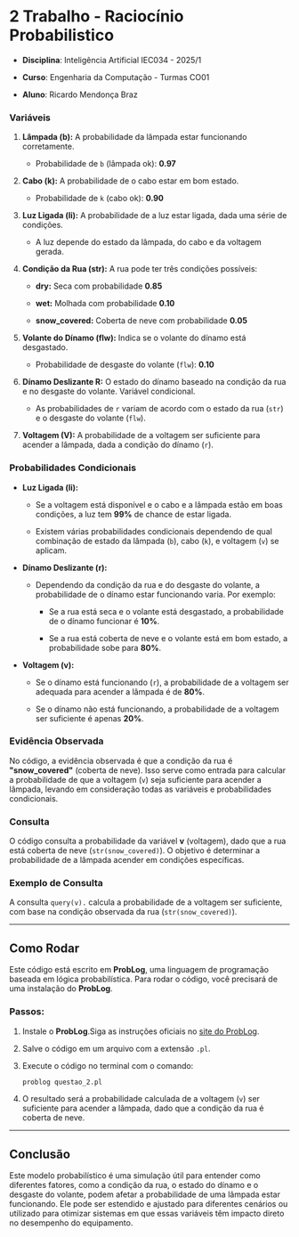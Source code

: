 # 2 Trabalho - Raciocínio Probabilistico

- **Disciplina**: Inteligência Artificial IEC034 - 2025/1
- **Curso**: Engenharia da Computação - Turmas CO01 

- **Aluno**:  Ricardo Mendonça Braz

### Variáveis

1.  **Lâmpada (b):** A probabilidade da lâmpada estar funcionando corretamente.
    
    -   Probabilidade de `b` (lâmpada ok): **0.97**
        
2.  **Cabo (k):** A probabilidade de o cabo estar em bom estado.
    
    -   Probabilidade de `k` (cabo ok): **0.90**
        
3.  **Luz Ligada (li):** A probabilidade de a luz estar ligada, dada uma série de condições.
    
    -   A luz depende do estado da lâmpada, do cabo e da voltagem gerada.
        
4.  **Condição da Rua (str):** A rua pode ter três condições possíveis:
    
    -   **dry:** Seca com probabilidade **0.85**
        
    -   **wet:** Molhada com probabilidade **0.10**
        
    -   **snow_covered:** Coberta de neve com probabilidade **0.05**
        
5.  **Volante do Dínamo (flw):** Indica se o volante do dínamo está desgastado.
    
    -   Probabilidade de desgaste do volante (`flw`): **0.10**
        
6.  **Dínamo Deslizante R:** O estado do dínamo baseado na condição da rua e no desgaste do volante. Variável condicional.
    
    -   As probabilidades de `r` variam de acordo com o estado da rua (`str`) e o desgaste do volante (`flw`).
        
7.  **Voltagem (V):** A probabilidade de a voltagem ser suficiente para acender a lâmpada, dada a condição do dínamo (`r`).
    

### Probabilidades Condicionais

-   **Luz Ligada (li):**
    
    -   Se a voltagem está disponível e o cabo e a lâmpada estão em boas condições, a luz tem **99%** de chance de estar ligada.
        
    -   Existem várias probabilidades condicionais dependendo de qual combinação de estado da lâmpada (`b`), cabo (`k`), e voltagem (`v`) se aplicam.
        
-   **Dínamo Deslizante (r):**
    
    -   Dependendo da condição da rua e do desgaste do volante, a probabilidade de o dínamo estar funcionando varia. Por exemplo:
        
        -   Se a rua está seca e o volante está desgastado, a probabilidade de o dínamo funcionar é **10%**.
            
        -   Se a rua está coberta de neve e o volante está em bom estado, a probabilidade sobe para **80%**.
            
-   **Voltagem (v):**
    
    -   Se o dínamo está funcionando (`r`), a probabilidade de a voltagem ser adequada para acender a lâmpada é de **80%**.
        
    -   Se o dínamo não está funcionando, a probabilidade de a voltagem ser suficiente é apenas **20%**.
        

### Evidência Observada

No código, a evidência observada é que a condição da rua é **"snow_covered"** (coberta de neve). Isso serve como entrada para calcular a probabilidade de que a voltagem (`v`) seja suficiente para acender a lâmpada, levando em consideração todas as variáveis e probabilidades condicionais.

### Consulta

O código consulta a probabilidade da variável **v** (voltagem), dado que a rua está coberta de neve (`str(snow_covered)`). O objetivo é determinar a probabilidade de a lâmpada acender em condições específicas.

### Exemplo de Consulta

A consulta `query(v).` calcula a probabilidade de a voltagem ser suficiente, com base na condição observada da rua (`str(snow_covered)`).

----------

## Como Rodar

Este código está escrito em **ProbLog**, uma linguagem de programação baseada em lógica probabilística. Para rodar o código, você precisará de uma instalação do **ProbLog**.

### Passos:

1.  Instale o **ProbLog**.Siga as instruções oficiais no [site do ProbLog](https://dtai.cs.kuleuven.be/problog/).
    
2.  Salve o código em um arquivo com a extensão `.pl`.
    
3.  Execute o código no terminal com o comando:
    
    ```bash
    problog questao_2.pl
    
    ```
    
4.  O resultado será a probabilidade calculada de a voltagem (`v`) ser suficiente para acender a lâmpada, dado que a condição da rua é coberta de neve.
    

----------

## Conclusão

Este modelo probabilístico é uma simulação útil para entender como diferentes fatores, como a condição da rua, o estado do dínamo e o desgaste do volante, podem afetar a probabilidade de uma lâmpada estar funcionando. Ele pode ser estendido e ajustado para diferentes cenários ou utilizado para otimizar sistemas em que essas variáveis têm impacto direto no desempenho do equipamento.
